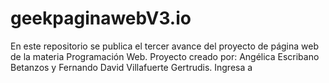 # geekpaginawebV3.io
En este repositorio se publica el tercer avance del proyecto de página web de la materia Programación Web. Proyecto creado por: Angélica Escribano Betanzos y Fernando David Villafuerte Gertrudis. Ingresa a 
